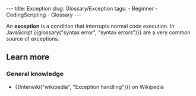 --- title: Exception slug: Glossary/Exception tags: - Beginner - CodingScripting - Glossary ---

An **exception** is a condition that interrupts normal code execution. In JavaScript {{glossary("syntax error", "syntax errors")}} are a very common source of exceptions.

Learn more
----------

### General knowledge

-   {{Interwiki("wikipedia", "Exception handling")}} on Wikipedia
